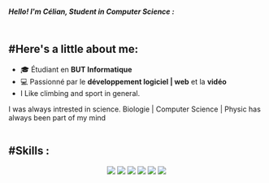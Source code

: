 <!-- Profile README -->
<h5 align="left">Hello! I'm Célian, Student in Computer Science :</h5>

<img src="https://via.placeholder.com/1x1/828282/828282" width="100%" height="1px">

## #Here's a little about me:

- 🎓 Étudiant en **BUT Informatique**
- 💻 Passionné par le **développement logiciel | web** et la **vidéo**
- I Like climbing and sport in general.
  
<p> I was always intrested in science. Biologie | Computer Science | Physic has always been part of my mind</p>

<img src="https://via.placeholder.com/1x1/828282/828282" width="100%" height="1px">

##  #Skills : 

<p align="center">
  <img src="https://img.shields.io/badge/-HTML5-2d2d2d?style=for-the-badge&logo=html5&logoColor=E34F26">
  <img src="https://img.shields.io/badge/-CSS3-2d2d2d?style=for-the-badge&logo=css3&logoColor=1572B6">
  <img src="https://img.shields.io/badge/-JavaScript-2d2d2d?style=for-the-badge&logo=javascript&logoColor=F7DF1E">
  <img src="https://img.shields.io/badge/-SQL-2d2d2d?style=for-the-badge&logo=mysql&logoColor=4479A1">
  <img src="https://img.shields.io/badge/-Python-2d2d2d?style=for-the-badge&logo=python&logoColor=3776AB">
  <img src="https://img.shields.io/badge/-Java-2d2d2d?style=for-the-badge&logo=openjdk&logoColor=FFFFFF">
</p>
